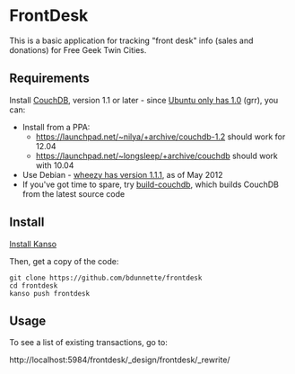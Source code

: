 # FrontDesk

This is a basic application for tracking "front desk" info (sales and donations) for Free Geek Twin Cities.

## Requirements
Install [CouchDB](http://couchdb.apache.org), version 1.1 or later - since [Ubuntu only has 1.0](http://packages.ubuntu.com/search?keywords=couchdb) (grr), you can:

* Install from a PPA:
  * https://launchpad.net/~nilya/+archive/couchdb-1.2 should work for 12.04
  * https://launchpad.net/~longsleep/+archive/couchdb should work with 10.04
* Use Debian - [wheezy has version 1.1.1](http://packages.debian.org/wheezy/couchdb), as of May 2012
* If you've got time to spare, try [build-couchdb](http://github.com/iriscouch/build-couchdb), which builds CouchDB from the latest source code


## Install 

[Install Kanso](http://kan.so/install)

Then, get a copy of the code:
```
git clone https://github.com/bdunnette/frontdesk
cd frontdesk
kanso push frontdesk
```

## Usage

To see a list of existing transactions, go to:

http://localhost:5984/frontdesk/_design/frontdesk/_rewrite/
